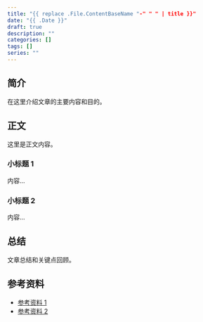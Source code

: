 ```yaml
---
title: "{{ replace .File.ContentBaseName "-" " " | title }}"
date: "{{ .Date }}"
draft: true
description: ""
categories: []
tags: []
series: ""
---
```


<!--more-->

## 简介

在这里介绍文章的主要内容和目的。

## 正文

这里是正文内容。

### 小标题 1

内容...

### 小标题 2

内容...

## 总结

文章总结和关键点回顾。

## 参考资料

- [参考资料 1](链接)
- [参考资料 2](链接)
